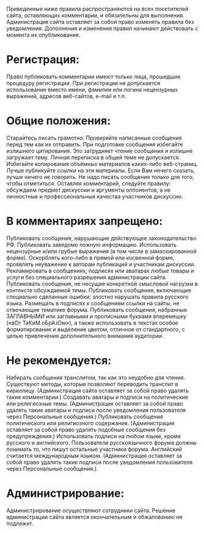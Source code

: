 

Приведенные ниже правила распространяются на всех посетителей сайта, оставляющих комментарии, и обязательны для выполнения.
Администрация сайта оставляет за собой право изменять правила без уведомления.
Дополнения и изменения правил начинают действовать с момента их опубликования.

# Регистрация:

Право публиковать комментарии имеют только лица, прошедшие процедуру регистрации.
При регистрации не допускается использование вместо имени, фамилии или логина нецензурных выражений, адресов веб-сайтов, e-mail и т.п.

# Общие положения:

Старайтесь писать грамотно. Проверяйте написанные сообщения перед тем как их отправить.
При подготовке сообщения избегайте излишнего цитирования. Это затрудняет чтение сообщения и излишне загружает тему.
Личная переписка в общей теме не допускается.
Избегайте копирования объёмных материалов каких-либо веб-страниц. Лучше публикуйте ссылки на эти материалы.
Если Вам нечего сказать, лучше ничего не говорить. Не надо писать сообщения только для того, чтобы отметиться.
Оставляя комментарий, следуйте правилу: обсуждаем предмет дискуссии и аргументы оппонентов, а не личностные и профессиональные качества участников дискуссии.

# В комментариях запрещено:

Публиковать сообщения, нарушающие действующее законодательство РФ.
Публиковать заведомо ложную информацию.
Использовать нецензурные и/или грубые выражения (в том числе в замаскированной форме).
Оскорблять кого-либо в прямой или косвенной форме, проявлять неуважение к авторам публикаций и участникам дискуссии.
Рекламировать в сообщениях, подписях или аватарах любые товары и услуги без специального разрешения администрации сайта.
Публиковать сообщения, не несущие конкретной смысловой нагрузки в контексте обсуждаемой темы.
Публиковать сообщения, включающие специально сделанные ошибки; злостно нарушать правила русского языка.
Размещать в подписях к сообщениям ссылки на сайты, не отвечающие тематике форума.
Публиковать сообщения, набранные ЗАГЛАВНЫМИ или заглавными и прописными буквами вперемешку («вОт ТаКиМ оБрАзОм»), а также использовать в текстах особое форматирование и выделение цветом, отличное от стандартного, с целью привлечения дополнительного внимания аудитории.

# Не рекомендуется:

Набирать сообщения транслитом, так как это неудобно для чтения. Существуют методы, которые позволяют переводить транслит в кириллицу. (Администрация сайта оставляет за собой право удалять такие комментарии.)
Создавать аватары и подписи на политические или религиозные темы. (Администрация оставляет за собой право удалять такие аватары и подписи после уведомления пользователя через Персональные сообщения.)
Публиковать сообщения политического или религиозного содержания. (Администрация оставляет за собой право удалять подобные сообщения без предупреждения.)
Использовать подписи на любом языке, кроме русского и английского. Пользователи русскоязычного форума должны понимать то, что пишут остальные участники форума. Английский считается международным языком. (Администрация оставляет за собой право удалять такие подписи после уведомления пользователя через Персональные сообщения.).

# Администрирование:

Администрирование осуществляют сотрудники сайта.
Решение администрации сайта является окончательным и обжалованию не подлежит.


